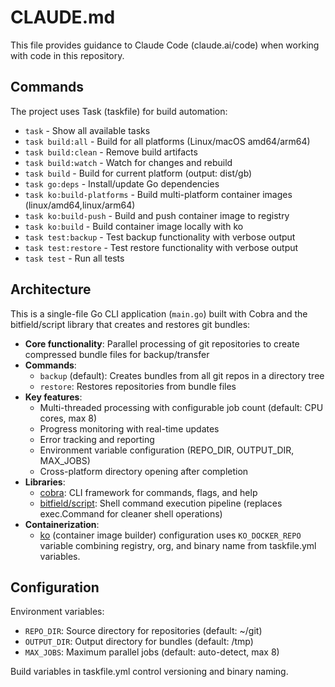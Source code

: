 # CLAUDE.md

This file provides guidance to Claude Code (claude.ai/code) when working with code in this repository.

## Commands

The project uses Task (taskfile) for build automation:

- `task` - Show all available tasks
- `task build:all` - Build for all platforms (Linux/macOS amd64/arm64)  
- `task build:clean` - Remove build artifacts
- `task build:watch` - Watch for changes and rebuild
- `task build` - Build for current platform (output: dist/gb)
- `task go:deps` - Install/update Go dependencies
- `task ko:build-platforms` - Build multi-platform container images (linux/amd64,linux/arm64)
- `task ko:build-push` - Build and push container image to registry
- `task ko:build` - Build container image locally with ko
- `task test:backup` - Test backup functionality with verbose output
- `task test:restore` - Test restore functionality with verbose output
- `task test` - Run all tests

## Architecture

This is a single-file Go CLI application (`main.go`) built with Cobra and the bitfield/script library that creates and restores git bundles:

- **Core functionality**: Parallel processing of git repositories to create compressed bundle files for backup/transfer
- **Commands**: 
  - `backup` (default): Creates bundles from all git repos in a directory tree
  - `restore`: Restores repositories from bundle files
- **Key features**:
  - Multi-threaded processing with configurable job count (default: CPU cores, max 8)
  - Progress monitoring with real-time updates
  - Error tracking and reporting
  - Environment variable configuration (REPO_DIR, OUTPUT_DIR, MAX_JOBS)
  - Cross-platform directory opening after completion
- **Libraries**:
  - [cobra](https://github.com/spf13/cobra): CLI framework for commands, flags, and help
  - [bitfield/script](https://github.com/bitfield/script): Shell command execution pipeline (replaces exec.Command for cleaner shell operations)
- **Containerization**:
  - [ko](https://ko.build) (container image builder) configuration uses `KO_DOCKER_REPO` variable combining registry, org, and binary name from taskfile.yml variables.

## Configuration

Environment variables:

- `REPO_DIR`: Source directory for repositories (default: ~/git)
- `OUTPUT_DIR`: Output directory for bundles (default: /tmp)  
- `MAX_JOBS`: Maximum parallel jobs (default: auto-detect, max 8)

Build variables in taskfile.yml control versioning and binary naming.
